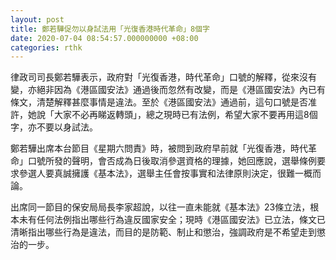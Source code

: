 ```yaml
---
layout: post
title: 鄭若驊促勿以身試法用「光復香港時代革命」8個字
date: 2020-07-04 08:54:57.000000000 +08:00
categories: rthk
---
```


律政司司長鄭若驊表示，政府對「光復香港，時代革命」口號的解釋，從來沒有變，亦絕非因為《港區國安法》通過後而忽然有改變，而是《港區國安法》內已有條文，清楚解釋甚麼事情是違法。至於《港區國安法》通過前，這句口號是否准許，她說「大家不必再睇返轉頭」，總之現時已有法例，希望大家不要再用這8個字，亦不要以身試法。

鄭若驊出席本台節目《星期六問責》時，被問到政府早前就「光復香港，時代革命」口號所發的聲明，會否成為日後取消參選資格的理據，她回應說，選舉條例要求參選人要真誠擁護《基本法》，選舉主任會按事實和法律原則決定，很難一概而論。

出席同一節目的保安局局長李家超說，以往一直未能就《基本法》23條立法，根本未有任何法例指出哪些行為違反國家安全；現時《港區國安法》已立法，條文已清晰指出哪些行為是違法，而目的是防範、制止和懲治，強調政府是不希望走到懲治的一步。
